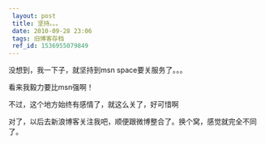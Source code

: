 ```yaml
---
 layout: post
 title: 坚持。。。
 date: 2010-09-28 23:06
 tags: 旧博客存档
 ref_id: 1536955079849
---
```

没想到，我一下子，就坚持到msn space要关服务了。。。

看来我毅力要比msn强啊！

不过，这个地方始终有感情了，就这么关了，好可惜啊

对了，以后去新浪博客关注我吧，顺便跟微博整合了。换个窝，感觉就完全不同了。

